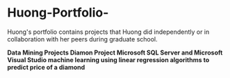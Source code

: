 # Huong-Portfolio-
Huong's portfolio contains projects that Huong did independently or in collaboration with her peers during graduate school. 

<b> Data Mining Projects <b/>
    Diamon Project 
    Microsoft SQL Server and Microsoft Visual Studio machine learning using linear regression algorithms to predict price of a diamond
